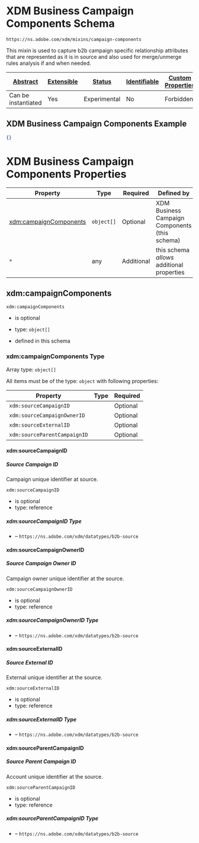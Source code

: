 
# XDM Business Campaign Components Schema

```
https://ns.adobe.com/xdm/mixins/campaign-components
```

This mixin is used to capture b2b campaign specific relationship attributes that are represented as it is in source and also used for merge/unmerge rules analysis if and when needed.

| [Abstract](../../../abstract.md) | [Extensible](../../../extensions.md) | [Status](../../../status.md) | [Identifiable](../../../id.md) | [Custom Properties](../../../extensions.md) | [Additional Properties](../../../extensions.md) | Defined In |
|----------------------------------|--------------------------------------|------------------------------|--------------------------------|---------------------------------------------|-------------------------------------------------|------------|
| Can be instantiated | Yes | Experimental | No | Forbidden | Permitted | [mixins/campaign/campaign-components.schema.json](mixins/campaign/campaign-components.schema.json) |

## XDM Business Campaign Components Example
```json
{}
```

# XDM Business Campaign Components Properties

| Property | Type | Required | Defined by |
|----------|------|----------|------------|
| [xdm:campaignComponents](#xdmcampaigncomponents) | `object[]` | Optional | XDM Business Campaign Components (this schema) |
| `*` | any | Additional | this schema *allows* additional properties |

## xdm:campaignComponents


`xdm:campaignComponents`
* is optional
* type: `object[]`

* defined in this schema

### xdm:campaignComponents Type


Array type: `object[]`

All items must be of the type:
`object` with following properties:


| Property | Type | Required |
|----------|------|----------|
| `xdm:sourceCampaignID`|  | Optional |
| `xdm:sourceCampaignOwnerID`|  | Optional |
| `xdm:sourceExternalID`|  | Optional |
| `xdm:sourceParentCampaignID`|  | Optional |



#### xdm:sourceCampaignID
##### Source Campaign ID

Campaign unique identifier at source.

`xdm:sourceCampaignID`
* is optional
* type: reference

##### xdm:sourceCampaignID Type


* []() – `https://ns.adobe.com/xdm/datatypes/b2b-source`







#### xdm:sourceCampaignOwnerID
##### Source Campaign Owner ID

Campaign owner unique identifier at the source.

`xdm:sourceCampaignOwnerID`
* is optional
* type: reference

##### xdm:sourceCampaignOwnerID Type


* []() – `https://ns.adobe.com/xdm/datatypes/b2b-source`







#### xdm:sourceExternalID
##### Source External ID

External unique identifier at the source.

`xdm:sourceExternalID`
* is optional
* type: reference

##### xdm:sourceExternalID Type


* []() – `https://ns.adobe.com/xdm/datatypes/b2b-source`







#### xdm:sourceParentCampaignID
##### Source Parent Campaign ID

Account unique identifier at the source.

`xdm:sourceParentCampaignID`
* is optional
* type: reference

##### xdm:sourceParentCampaignID Type


* []() – `https://ns.adobe.com/xdm/datatypes/b2b-source`











